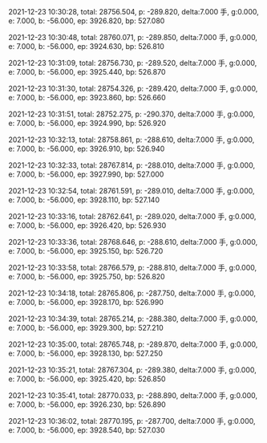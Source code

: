 2021-12-23 10:30:28, total: 28756.504, p: -289.820, delta:7.000 手, g:0.000, e: 7.000, b: -56.000, ep: 3926.820, bp: 527.080

2021-12-23 10:30:48, total: 28760.071, p: -289.850, delta:7.000 手, g:0.000, e: 7.000, b: -56.000, ep: 3924.630, bp: 526.810

2021-12-23 10:31:09, total: 28756.730, p: -289.520, delta:7.000 手, g:0.000, e: 7.000, b: -56.000, ep: 3925.440, bp: 526.870

2021-12-23 10:31:30, total: 28754.326, p: -289.420, delta:7.000 手, g:0.000, e: 7.000, b: -56.000, ep: 3923.860, bp: 526.660

2021-12-23 10:31:51, total: 28752.275, p: -290.370, delta:7.000 手, g:0.000, e: 7.000, b: -56.000, ep: 3924.990, bp: 526.920

2021-12-23 10:32:13, total: 28758.861, p: -288.610, delta:7.000 手, g:0.000, e: 7.000, b: -56.000, ep: 3926.910, bp: 526.940

2021-12-23 10:32:33, total: 28767.814, p: -288.010, delta:7.000 手, g:0.000, e: 7.000, b: -56.000, ep: 3927.990, bp: 527.000

2021-12-23 10:32:54, total: 28761.591, p: -289.010, delta:7.000 手, g:0.000, e: 7.000, b: -56.000, ep: 3928.110, bp: 527.140

2021-12-23 10:33:16, total: 28762.641, p: -289.020, delta:7.000 手, g:0.000, e: 7.000, b: -56.000, ep: 3926.420, bp: 526.930

2021-12-23 10:33:36, total: 28768.646, p: -288.610, delta:7.000 手, g:0.000, e: 7.000, b: -56.000, ep: 3925.150, bp: 526.720

2021-12-23 10:33:58, total: 28766.579, p: -288.810, delta:7.000 手, g:0.000, e: 7.000, b: -56.000, ep: 3925.750, bp: 526.820

2021-12-23 10:34:18, total: 28765.806, p: -287.750, delta:7.000 手, g:0.000, e: 7.000, b: -56.000, ep: 3928.170, bp: 526.990

2021-12-23 10:34:39, total: 28765.214, p: -288.380, delta:7.000 手, g:0.000, e: 7.000, b: -56.000, ep: 3929.300, bp: 527.210

2021-12-23 10:35:00, total: 28765.748, p: -289.870, delta:7.000 手, g:0.000, e: 7.000, b: -56.000, ep: 3928.130, bp: 527.250

2021-12-23 10:35:21, total: 28767.304, p: -289.380, delta:7.000 手, g:0.000, e: 7.000, b: -56.000, ep: 3925.420, bp: 526.850

2021-12-23 10:35:41, total: 28770.033, p: -288.890, delta:7.000 手, g:0.000, e: 7.000, b: -56.000, ep: 3926.230, bp: 526.890

2021-12-23 10:36:02, total: 28770.195, p: -287.700, delta:7.000 手, g:0.000, e: 7.000, b: -56.000, ep: 3928.540, bp: 527.030